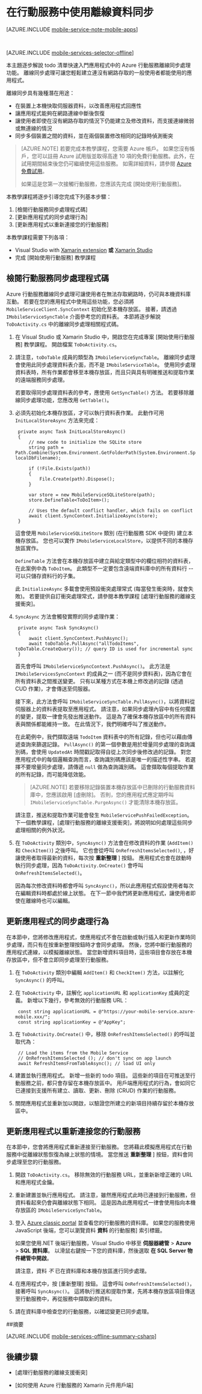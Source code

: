 <properties
    pageTitle="在行動服務中使用離線資料 (Xamarin Android) | Microsoft Azure"
    description="了解如何使用 Azure 行動服務快處和徒步 Xamarin Android 應用程式中的離線資料"
    documentationCenter="xamarin"
    authors="lindydonna"
    editor="wesmc"
    manager="dwrede"
    services="mobile-services"/>

<tags
    ms.service="mobile-services"
    ms.workload="mobile"
    ms.tgt_pltfrm="mobile-xamarin-android"
    ms.devlang="dotnet"
    ms.topic="article"
    ms.date="12/07/2015"
    ms.author="donnam"/>

# 在行動服務中使用離線資料同步

[AZURE.INCLUDE [mobile-service-note-mobile-apps](../../includes/mobile-services-note-mobile-apps.md)]

&nbsp;


[AZURE.INCLUDE [mobile-services-selector-offline](../../includes/mobile-services-selector-offline.md)]

本主題逐步解說 todo 清單快速入門應用程式中的 Azure 行動服務離線同步處理功能。 離線同步處理可讓您輕鬆建立連沒有網路存取的一般使用者都能使用的應用程式。

離線同步具有幾種潛在用途：

* 在裝置上本機快取伺服器資料，以改善應用程式回應性
* 讓應用程式能夠在網路連線中斷後恢復
* 讓使用者即使在沒有網路存取的情況下仍能建立及修改資料，而支援連線微弱或無連線的情況
* 同步多個裝置之間的資料，並在兩個裝置修改相同的記錄時偵測衝突

>[AZURE.NOTE] 若要完成本教學課程，您需要 Azure 帳戶。 如果您沒有帳戶，您可以註冊 Azure 試用版並取得高達 10 項的免費行動服務。此外，在試用期間結束後您仍可繼續使用這些服務。 如需詳細資料，請參閱 <a href="http://www.windowsazure.com/pricing/free-trial/?WT.mc_id=AE564AB28" target="_blank">Azure 免費試用</a>。
>
> 如果這是您第一次接觸行動服務，您應該先完成 [開始使用行動服務]。

本教學課程將逐步引導您完成下列基本步驟：

1. [檢閱行動服務同步處理程式碼]
2. [更新應用程式的同步處理行為]
3. [更新應用程式以重新連接您的行動服務]

本教學課程需要下列各項：

* Visual Studio with [Xamarin extension] **或** [Xamarin Studio]
* 完成 [開始使用行動服務] 教學課程

## <a name="review-offline"></a>檢閱行動服務同步處理程式碼

Azure 行動服務離線同步處理可讓使用者在無法存取網路時，仍可與本機資料庫互動。 若要在您的應用程式中使用這些功能，您必須將 `MobileServiceClient.SyncContext` 初始化至本機存放區。 接著，請透過 `IMobileServiceSyncTable` 介面參考您的資料表。
本節將逐步解說 `ToDoActivity.cs` 中的離線同步處理相關程式碼。

1. 在 Visual Studio 或 Xamarin Studio 中，開啟您在完成專案 [開始使用行動服務] 教學課程。 開啟檔案 `ToDoActivity.cs`。

2. 請注意，`toDoTable` 成員的類型為 `IMobileServiceSyncTable`。 離線同步處理會使用此同步處理資料表介面，而不是 `IMobileServiceTable`。 使用同步處理資料表時，所有作業都會移至本機存放區，而且只與具有明確推送和提取作業的遠端服務同步處理。

    若要取得同步處理資料表的參考，應使用 `GetSyncTable()` 方法。 若要移除離線同步處理功能，您應改用 `GetTable()`。

3. 必須先初始化本機存放區，才可以執行資料表作業。 此動作可用 `InitLocalStoreAsync` 方法來完成：

        private async Task InitLocalStoreAsync()
        {
            // new code to initialize the SQLite store
            string path = Path.Combine(System.Environment.GetFolderPath(System.Environment.SpecialFolder.Personal), localDbFilename);

            if (!File.Exists(path))
            {
                File.Create(path).Dispose();
            }

            var store = new MobileServiceSQLiteStore(path);
            store.DefineTable<ToDoItem>();

            // Uses the default conflict handler, which fails on conflict
            await client.SyncContext.InitializeAsync(store);
        }

    這會使用 `MobileServiceSQLiteStore` 類別 (在行動服務 SDK 中提供) 建立本機存放區。 您也可以實作 `IMobileServiceLocalStore`，以提供不同的本機存放區實作。

    `DefineTable` 方法會在本機存放區中建立與給定類型中的欄位相符的資料表，在此案例中為 `ToDoItem`。 此類型不一定要包含遠端資料庫中的所有資料行 -- 可以只儲存資料行的子集。

    此 `InitializeAsync` 多載會使用預設衝突處理常式 (每當發生衝突時，就會失敗)。 若要提供自訂衝突處理常式，請參閱本教學課程 [處理行動服務的離線支援衝突]。

4. `SyncAsync` 方法會觸發實際的同步處理作業：

        private async Task SyncAsync()
        {
            await client.SyncContext.PushAsync();
            await toDoTable.PullAsync("allTodoItems", toDoTable.CreateQuery()); // query ID is used for incremental sync
        }

    首先會呼叫 `IMobileServiceSyncContext.PushAsync()`。 此方法是 `IMobileServicesSyncContext` 的成員之一 (而不是同步資料表)，因為它會在所有資料表之間推送變更。 只有以某種方式在本機上修改過的記錄 (透過 CUD 作業)，才會傳送至伺服器。

    接下來，此方法會呼叫 `IMobileServiceSyncTable.PullAsync()`，以將資料從伺服器上的資料表提取至應用程式。 請注意，如果同步處理內容中有任何擱置的變更，提取一律會先發出推送動作。 這是為了確保本機存放區中的所有資料表與關係都能維持一致。 在此情況下，我們明確呼叫了推送動作。

    在此範例中，我們擷取遠端 `TodoItem` 資料表中的所有記錄，但也可以藉由傳遞查詢來篩選記錄。 `PullAsync()` 的第一個參數是用於增量同步處理的查詢識別碼，會使用 `UpdatedAt` 時間戳記取得自從上次同步後修改過的記錄。 對您應用程式中的每個邏輯查詢而言，查詢識別碼應該是唯一的描述性字串。 若選擇不要增量同步處理，請傳遞 `null` 做為查詢識別碼。 這會擷取每個提取作業的所有記錄，而可能降低效能。

    >[AZURE.NOTE] 若要移除記錄裝置本機存放區中已刪除的行動服務資料庫中，您應該啟用 [虛刪除]。 否則，您的應用程式應定期呼叫 `IMobileServiceSyncTable.PurgeAsync()` 才能清除本機存放區。

    請注意，推送和提取作業可能會發生 `MobileServicePushFailedException`。 下一個教學課程，[處理行動服務的離線支援衝突]，將說明如何處理這些同步處理相關的例外狀況。

5. 在 `ToDoActivity` 類別中，`SyncAsync()` 方法會在修改資料的作業 (`AddItem()` 和 `CheckItem()`) 之後呼叫。 它也會從呼叫 `OnRefreshItemsSelected()`, ，好讓使用者取得最新的資料，每次按 **重新整理** ] 按鈕。 應用程式也會在啟動時執行同步處理，因為 `ToDoActivity.OnCreate()` 會呼叫 `OnRefreshItemsSelected()`。

    因為每次修改資料時都會呼叫 `SyncAsync()`，所以此應用程式假設使用者每次在編輯資料時都處於線上狀態。 在下一節中我們將更新應用程式，讓使用者即使在離線時也可以編輯。

## <a name="update-sync"></a>更新應用程式的同步處理行為

在本節中，您將修改應用程式，使應用程式不會在啟動或執行插入和更新作業時同步處理，而只有在按重新整理按鈕時才會同步處理。 然後，您將中斷行動服務的應用程式連線，以模擬離線狀態。 當您新增資料項目時，這些項目會存放在本機存放區中，但不會立即同步處理至行動服務。

1. 在 `ToDoActivity` 類別中編輯 `AddItem()` 和 `CheckItem()` 方法，以註解化 `SyncAsync()` 的呼叫。

2. 在 `ToDoActivity` 中，註解化 `applicationURL` 和 `applicationKey` 成員的定義。 新增以下幾行，參考無效的行動服務 URL：

        const string applicationURL = @"https://your-mobile-service.azure-mobile.xxx/";
        const string applicationKey = @"AppKey";

3. 在 `ToDoActivity.OnCreate()` 中，移除 `OnRefreshItemsSelected()` 的呼叫並取代為：

        // Load the items from the Mobile Service
        // OnRefreshItemsSelected (); // don't sync on app launch
        await RefreshItemsFromTableAsync(); // load UI only

4. 建置並執行應用程式。 新增一些新的 todo 項目。 這些新的項目在可推送至行動服務之前，都只會存留在本機存放區中。 用戶端應用程式的行為，會如同它已連接到支援所有建立、讀取、更新、刪除 (CRUD) 作業的行動服務。

5. 關閉應用程式並重新加以開啟，以驗證您所建立的新項目持續存留於本機存放區中。

## <a name="update-online-app"></a>更新應用程式以重新連接您的行動服務

在本節中，您會將應用程式重新連接至行動服務。 您將藉此模擬應用程式在行動服務中從離線狀態恢復為線上狀態的情境。 當您推送 **重新整理** ] 按鈕，資料會同步處理至您的行動服務。

1. 開啟 `ToDoActivity.cs`。 移除無效的行動服務 URL，並重新新增正確的 URL 和應用程式金鑰。

2. 重新建置並執行應用程式。 請注意，雖然應用程式此時已連接到行動服務，但資料看起來仍會與離線狀態下相同。 這是因為此應用程式一律會使用指向本機存放區的 `IMobileServiceSyncTable`。

3. 登入 [Azure classic portal] 並查看您的行動服務的資料庫。 如果您的服務使用 JavaScript 後端，您可以瀏覽資料 **資料** 的行動服務] 索引標籤。

    如果您使用.NET 後端行動服務，Visual Studio 中移至 **伺服器總管** > **Azure** > **SQL 資料庫**。 以滑鼠右鍵按一下您的資料庫，然後選取 **在 SQL Server 物件總管中開啟**。

    請注意，資料 *不* 已在資料庫和本機存放區進行同步處理。

4. 在應用程式中，按 [重新整理] 按鈕。 這會呼叫 `OnRefreshItemsSelected()`，接著呼叫 `SyncAsync()`。 這將執行推送和提取作業，先將本機存放區項目傳送至行動服務中，再從服務中擷取新的資料。

5. 請在資料庫中檢查您的行動服務，以確認變更已同步處理。

##摘要

[AZURE.INCLUDE [mobile-services-offline-summary-csharp](../../includes/mobile-services-offline-summary-csharp.md)]

## 後續步驟

* [處理行動服務的離線支援衝突]

* [如何使用 Azure 行動服務的 Xamarin 元件用戶端]

<!-- Anchors. -->
[Review the Mobile Services sync code]: #review-offline
[Update the sync behavior of the app]: #update-sync
[Update the app to reconnect your mobile service]: #update-online-app

<!-- Images -->


<!-- URLs. -->
[Handling conflicts with offline support for Mobile Services]: mobile-services-windows-store-dotnet-handling-conflicts-offline-data.md
[Get started with Mobile Services]: mobile-services-android-get-started.md
[How to use the Xamarin Component client for Azure Mobile Services]: partner-xamarin-mobile-services-how-to-use-client-library.md
[Soft Delete]: mobile-services-using-soft-delete.md

[Mobile Services SDK Nuget]: http://www.nuget.org/packages/WindowsAzure.MobileServices/1.3.0
[SQLite store nuget]: http://www.nuget.org/packages/WindowsAzure.MobileServices.SQLiteStore/1.0.0
[Xamarin Studio]: http://xamarin.com/download
[Xamarin extension]: http://xamarin.com/visual-studio
[NuGet Addin for Xamarin]: https://github.com/mrward/monodevelop-nuget-addin
[Azure classic portal]: https://manage.windowsazure.com
